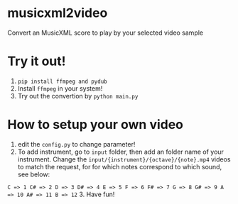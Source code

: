 # musicxml2video
Convert an MusicXML score to play by your selected video sample

# Try it out!

1. `pip install ffmpeg and pydub`
2. Install `ffmpeg` in your system!
3. Try out the convertion by `python main.py`

# How to setup your own video
1. edit the `config.py` to change parameter!
2. To add instrument, go to `input` folder, then add an folder name of your instrument. Change the `input/{instrument}/{octave}/{note}.mp4` videos to match the request, for for which notes correspond to which sound, see below:

`
C => 1
C# => 2
D => 3
D# => 4
E => 5
F => 6
F# => 7
G => 8
G# => 9
A => 10
A# => 11
B => 12
`
3. Have fun!
